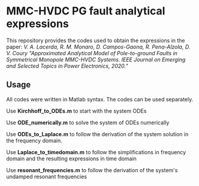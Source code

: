 # MMC-HVDC PG fault analytical expressions

This repository provides the codes used to obtain the expressions in the paper: _V. A. Lacerda, R. M. Monaro, D. Campos-Gaona, R. Pena-Alzola, D. V. Coury "Approximated Analytical Model of Pole-to-ground Faults in Symmetrical Monopole MMC-HVDC Systems. IEEE Journal on Emerging and Selected Topics in Power Electronics, 2020._"

## Usage

All codes were written in Matlab syntax.
The codes can be used separately.

Use **Kirchhoff_to_ODEs.m** to start with the system ODEs

Use **ODE_numerically.m** to solve the system of ODEs numerically

Use **ODEs_to_Laplace.m** to follow the derivation of the system solution in the frequency domain.

Use **Laplace_to_timedomain.m** to follow the simplifications in frequency domain and the resulting expressions in time domain

Use **resonant_frequencies.m** to follow the derivation of the system's undamped resonant frequencies
